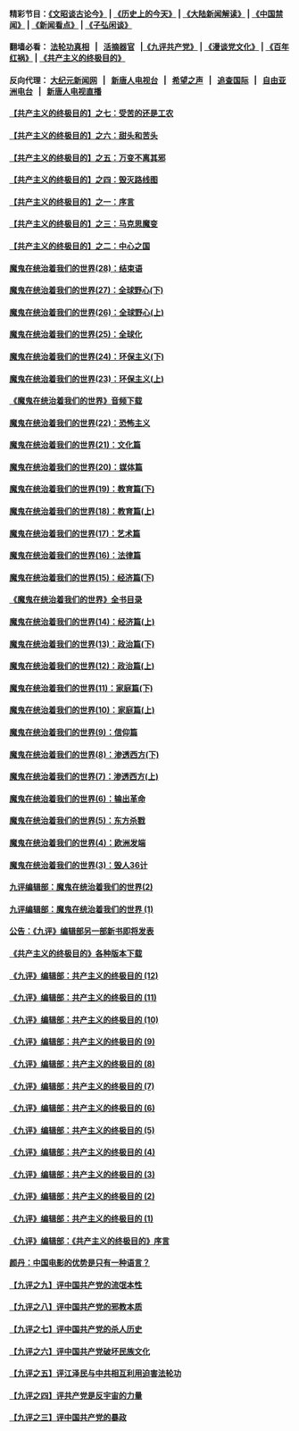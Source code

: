 #### 精彩节目：[《文昭谈古论今》](http://134.209.198.168/wenzhao) | [《历史上的今天》](http://134.209.198.168/today-in-history) | [《大陆新闻解读》](http://134.209.198.168/ntdtv-comedy) | [《中国禁闻》](http://134.209.198.168/ntdtv-news) | [《新闻看点》](http://134.209.198.168/news-insight) | [《子弘闲谈》](http://134.209.198.168/zihongxiantan/) 

 #### 翻墙必看： [法轮功真相](http://134.209.198.168:10000/videos/truth.html) &nbsp;&nbsp;|&nbsp;&nbsp; [活摘器官](http://134.209.198.168:10000/videos/res/Organs/) &nbsp;&nbsp;|[《九评共产党》](http://134.209.198.168:10000/videos/jiuping) | [《漫谈党文化》](http://134.209.198.168:10000/videos/mtdwh) | [《百年红祸》](http://134.209.198.168:10000/videos/bnhh) | [《共产主义的终极目的》](http://134.209.198.168:10000/videos/res/zjmd) 

 #### 反向代理： [大纪元新闻网](http://134.209.198.168:10080/) &nbsp;&nbsp;|&nbsp;&nbsp; [新唐人电视台](http://134.209.198.168:8000/) &nbsp;&nbsp;|&nbsp;&nbsp; [希望之声](http://134.209.198.168:8200/) &nbsp;&nbsp;|&nbsp;&nbsp; [追查国际](http://134.209.198.168:10010/) &nbsp;&nbsp;|&nbsp;&nbsp; [自由亚洲电台](http://134.209.198.168:9800/) &nbsp;&nbsp;|&nbsp;&nbsp; [新唐人电视直播](http://134.209.198.168/) 

#### [【共产主义的终极目的】之七：受苦的还是工农](../pages/nsc422/n11101809.md?t=03130036) 

#### [【共产主义的终极目的】之六：甜头和苦头](../pages/nsc422/n11096971.md?t=03130036) 

#### [【共产主义的终极目的】之五：万变不离其邪](../pages/nsc422/n11091285.md?t=03130036) 

#### [【共产主义的终极目的】之四：毁灭路线图](../pages/nsc422/n11086284.md?t=03130036) 

#### [【共产主义的终极目的】之一：序言](../pages/nsc422/n11086077.md?t=03130036) 

#### [【共产主义的终极目的】之三：马克思魔变](../pages/nsc422/n11061941.md?t=03130036) 

#### [【共产主义的终极目的】之二：中心之国](../pages/nsc422/n11047728.md?t=03130036) 

#### [魔鬼在统治着我们的世界(28)：结束语](../pages/nsc422/n10936246.md?t=03130036) 

#### [魔鬼在统治着我们的世界(27)：全球野心(下)](../pages/nsc422/n10928319.md?t=03130036) 

#### [魔鬼在统治着我们的世界(26)：全球野心(上)](../pages/nsc422/n10900318.md?t=03130036) 

#### [魔鬼在统治着我们的世界(25)：全球化](../pages/nsc422/n10788205.md?t=03130036) 

#### [魔鬼在统治着我们的世界(24)：环保主义(下)](../pages/nsc422/n10695307.md?t=03130036) 

#### [魔鬼在统治着我们的世界(23)：环保主义(上)](../pages/nsc422/n10688613.md?t=03130036) 

#### [《魔鬼在统治着我们的世界》音频下载](../pages/nsc422/n10635553.md?t=03130036) 

#### [魔鬼在统治着我们的世界(22)：恐怖主义](../pages/nsc422/n10614727.md?t=03130036) 

#### [魔鬼在统治着我们的世界(21)：文化篇](../pages/nsc422/n10597706.md?t=03130036) 

#### [魔鬼在统治着我们的世界(20)：媒体篇](../pages/nsc422/n10586579.md?t=03130036) 

#### [魔鬼在统治着我们的世界(19)：教育篇(下)](../pages/nsc422/n10564808.md?t=03130036) 

#### [魔鬼在统治着我们的世界(18)：教育篇(上)](../pages/nsc422/n10526970.md?t=03130036) 

#### [魔鬼在统治着我们的世界(17)：艺术篇](../pages/nsc422/n10499093.md?t=03130036) 

#### [魔鬼在统治着我们的世界(16)：法律篇](../pages/nsc422/n10485969.md?t=03130036) 

#### [魔鬼在统治着我们的世界(15)：经济篇(下)](../pages/nsc422/n10469975.md?t=03130036) 

#### [《魔鬼在统治着我们的世界》全书目录](../pages/nsc422/n10464261.md?t=03130036) 

#### [魔鬼在统治着我们的世界(14)：经济篇(上)](../pages/nsc422/n10457370.md?t=03130036) 

#### [魔鬼在统治着我们的世界(13)：政治篇(下)](../pages/nsc422/n10448270.md?t=03130036) 

#### [魔鬼在统治着我们的世界(12)：政治篇(上)](../pages/nsc422/n10444576.md?t=03130036) 

#### [魔鬼在统治着我们的世界(11)：家庭篇(下)](../pages/nsc422/n10440961.md?t=03130036) 

#### [魔鬼在统治着我们的世界(10)：家庭篇(上)](../pages/nsc422/n10435448.md?t=03130036) 

#### [魔鬼在统治着我们的世界(9)：信仰篇](../pages/nsc422/n10432159.md?t=03130036) 

#### [魔鬼在统治着我们的世界(8)：渗透西方(下)](../pages/nsc422/n10429603.md?t=03130036) 

#### [魔鬼在统治着我们的世界(7)：渗透西方(上)](../pages/nsc422/n10426013.md?t=03130036) 

#### [魔鬼在统治着我们的世界(6)：输出革命](../pages/nsc422/n10421536.md?t=03130036) 

#### [魔鬼在统治着我们的世界(5)：东方杀戮](../pages/nsc422/n10417707.md?t=03130036) 

#### [魔鬼在统治着我们的世界(4)：欧洲发端](../pages/nsc422/n10414890.md?t=03130036) 

#### [魔鬼在统治着我们的世界(3)：毁人36计](../pages/nsc422/n10411583.md?t=03130036) 

#### [九评编辑部：魔鬼在统治着我们的世界(2)](../pages/nsc422/n10410036.md?t=03130036) 

#### [九评编辑部：魔鬼在统治着我们的世界 (1)](../pages/nsc422/n10406825.md?t=03130036) 

#### [公告：《九评》编辑部另一部新书即将发表](../pages/nsc422/n10405104.md?t=03130036) 

#### [《共产主义的终极目的》各种版本下载](../pages/nsc422/n10022138.md?t=03130036) 

#### [《九评》编辑部：共产主义的终极目的 (12)](../pages/nsc422/n9933272.md?t=03130036) 

#### [《九评》编辑部：共产主义的终极目的 (11)](../pages/nsc422/n9924973.md?t=03130036) 

#### [《九评》编辑部：共产主义的终极目的 (10)](../pages/nsc422/n9920883.md?t=03130036) 

#### [《九评》编辑部：共产主义的终极目的 (9)](../pages/nsc422/n9916363.md?t=03130036) 

#### [《九评》编辑部：共产主义的终极目的 (8)](../pages/nsc422/n9912488.md?t=03130036) 

#### [《九评》编辑部：共产主义的终极目的 (7)](../pages/nsc422/n9901176.md?t=03130036) 

#### [《九评》编辑部：共产主义的终极目的 (6)](../pages/nsc422/n9899359.md?t=03130036) 

#### [《九评》编辑部：共产主义的终极目的 (5)](../pages/nsc422/n9893174.md?t=03130036) 

#### [《九评》编辑部：共产主义的终极目的 (4)](../pages/nsc422/n9891246.md?t=03130036) 

#### [《九评》编辑部：共产主义的终极目的 (3)](../pages/nsc422/n9879879.md?t=03130036) 

#### [《九评》编辑部：共产主义的终极目的 (2)](../pages/nsc422/n9876205.md?t=03130036) 

#### [《九评》编辑部：共产主义的终极目的 (1)](../pages/nsc422/n9865857.md?t=03130036) 

#### [《九评》编辑部：《共产主义的终极目的》序言](../pages/nsc422/n9862666.md?t=03130036) 

#### [颜丹：中国电影的优势是只有一种语言？](../pages/nsc422/n9583062.md?t=03130036) 

#### [【九评之九】评中国共产党的流氓本性](../pages/nsc422/n737542.md?t=03130036) 

#### [【九评之八】评中国共产党的邪教本质](../pages/nsc422/n735942.md?t=03130036) 

#### [【九评之七】评中国共产党的杀人历史](../pages/nsc422/n733806.md?t=03130036) 

#### [【九评之六】评中国共产党破坏民族文化](../pages/nsc422/n731667.md?t=03130036) 

#### [【九评之五】评江泽民与中共相互利用迫害法轮功](../pages/nsc422/n730058.md?t=03130036) 

#### [【九评之四】评共产党是反宇宙的力量](../pages/nsc422/n727814.md?t=03130036) 

#### [【九评之三】评中国共产党的暴政](../pages/nsc422/n725597.md?t=03130036) 

